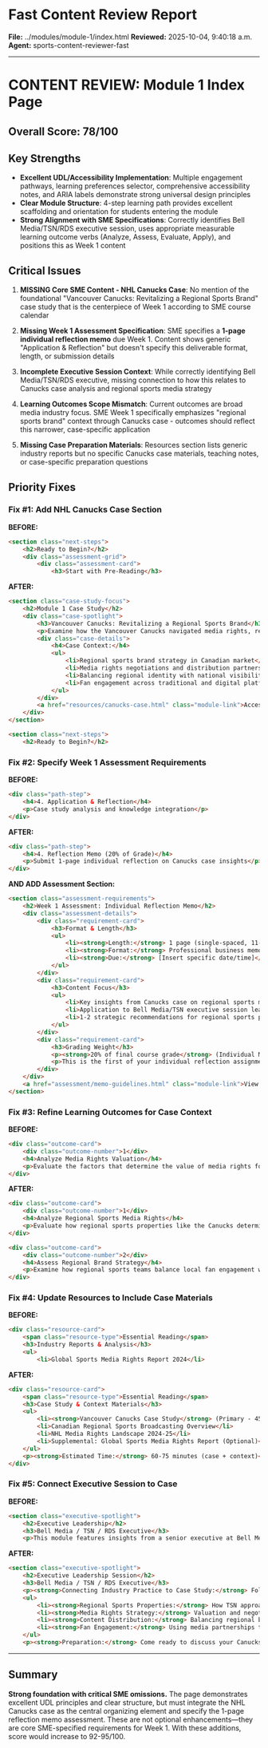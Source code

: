# Fast Content Review Report
**File:** ../modules/module-1/index.html
**Reviewed:** 2025-10-04, 9:40:18 a.m.
**Agent:** sports-content-reviewer-fast

---

# CONTENT REVIEW: Module 1 Index Page

## Overall Score: 78/100

## Key Strengths
- **Excellent UDL/Accessibility Implementation**: Multiple engagement pathways, learning preferences selector, comprehensive accessibility notes, and ARIA labels demonstrate strong universal design principles
- **Clear Module Structure**: 4-step learning path provides excellent scaffolding and orientation for students entering the module
- **Strong Alignment with SME Specifications**: Correctly identifies Bell Media/TSN/RDS executive session, uses appropriate measurable learning outcome verbs (Analyze, Assess, Evaluate, Apply), and positions this as Week 1 content

## Critical Issues

1. **MISSING Core SME Content - NHL Canucks Case**: No mention of the foundational "Vancouver Canucks: Revitalizing a Regional Sports Brand" case study that is the centerpiece of Week 1 according to SME course calendar

2. **Missing Week 1 Assessment Specification**: SME specifies a **1-page individual reflection memo** due Week 1. Content shows generic "Application & Reflection" but doesn't specify this deliverable format, length, or submission details

3. **Incomplete Executive Session Context**: While correctly identifying Bell Media/TSN/RDS executive, missing connection to how this relates to Canucks case analysis and regional sports media strategy

4. **Learning Outcomes Scope Mismatch**: Current outcomes are broad media industry focus. SME Week 1 specifically emphasizes "regional sports brand" context through Canucks case - outcomes should reflect this narrower, case-specific application

5. **Missing Case Preparation Materials**: Resources section lists generic industry reports but no specific Canucks case materials, teaching notes, or case-specific preparation questions

## Priority Fixes

### Fix #1: Add NHL Canucks Case Section
**BEFORE:**
```html
<section class="next-steps">
    <h2>Ready to Begin?</h2>
    <div class="assessment-grid">
        <div class="assessment-card">
            <h3>Start with Pre-Reading</h3>
```

**AFTER:**
```html
<section class="case-study-focus">
    <h2>Module 1 Case Study</h2>
    <div class="case-spotlight">
        <h3>Vancouver Canucks: Revitalizing a Regional Sports Brand</h3>
        <p>Examine how the Vancouver Canucks navigated media rights, regional broadcasting partnerships, and fan engagement in a changing media landscape.</p>
        <div class="case-details">
            <h4>Case Context:</h4>
            <ul>
                <li>Regional sports brand strategy in Canadian market</li>
                <li>Media rights negotiations and distribution partnerships</li>
                <li>Balancing regional identity with national visibility</li>
                <li>Fan engagement across traditional and digital platforms</li>
            </ul>
        </div>
        <a href="resources/canucks-case.html" class="module-link">Access Canucks Case Study</a>
    </div>
</section>

<section class="next-steps">
    <h2>Ready to Begin?</h2>
```

### Fix #2: Specify Week 1 Assessment Requirements
**BEFORE:**
```html
<div class="path-step">
    <h4>4. Application & Reflection</h4>
    <p>Case study analysis and knowledge integration</p>
</div>
```

**AFTER:**
```html
<div class="path-step">
    <h4>4. Reflection Memo (20% of Grade)</h4>
    <p>Submit 1-page individual reflection on Canucks case insights</p>
</div>
```

**AND ADD Assessment Section:**
```html
<section class="assessment-requirements">
    <h2>Week 1 Assessment: Individual Reflection Memo</h2>
    <div class="assessment-details">
        <div class="requirement-card">
            <h3>Format & Length</h3>
            <ul>
                <li><strong>Length:</strong> 1 page (single-spaced, 11-12pt font)</li>
                <li><strong>Format:</strong> Professional business memo</li>
                <li><strong>Due:</strong> [Insert specific date/time]</li>
            </ul>
        </div>
        <div class="requirement-card">
            <h3>Content Focus</h3>
            <ul>
                <li>Key insights from Canucks case on regional sports media strategy</li>
                <li>Application to Bell Media/TSN executive session learnings</li>
                <li>1-2 strategic recommendations for regional sports properties</li>
            </ul>
        </div>
        <div class="requirement-card">
            <h3>Grading Weight</h3>
            <p><strong>20% of final course grade</strong> (Individual Memos: 20%)</p>
            <p>This is the first of your individual reflection assignments.</p>
        </div>
    </div>
    <a href="assessment/memo-guidelines.html" class="module-link">View Detailed Memo Guidelines</a>
</section>
```

### Fix #3: Refine Learning Outcomes for Case Context
**BEFORE:**
```html
<div class="outcome-card">
    <div class="outcome-number">1</div>
    <h4>Analyze Media Rights Valuation</h4>
    <p>Evaluate the factors that determine the value of media rights for different sports properties and understand pricing models.</p>
</div>
```

**AFTER:**
```html
<div class="outcome-card">
    <div class="outcome-number">1</div>
    <h4>Analyze Regional Sports Media Rights</h4>
    <p>Evaluate how regional sports properties like the Canucks determine media rights value and negotiate distribution partnerships in the Canadian market.</p>
</div>

<div class="outcome-card">
    <div class="outcome-number">2</div>
    <h4>Assess Regional Brand Strategy</h4>
    <p>Examine how regional sports teams balance local fan engagement with broader media visibility through content and distribution decisions.</p>
</div>
```

### Fix #4: Update Resources to Include Case Materials
**BEFORE:**
```html
<div class="resource-card">
    <span class="resource-type">Essential Reading</span>
    <h3>Industry Reports & Analysis</h3>
    <ul>
        <li>Global Sports Media Rights Report 2024</li>
```

**AFTER:**
```html
<div class="resource-card">
    <span class="resource-type">Essential Reading</span>
    <h3>Case Study & Context Materials</h3>
    <ul>
        <li><strong>Vancouver Canucks Case Study</strong> (Primary - 45 min)</li>
        <li>Canadian Regional Sports Broadcasting Overview</li>
        <li>NHL Media Rights Landscape 2024-25</li>
        <li>Supplemental: Global Sports Media Rights Report (Optional)</li>
    </ul>
    <p><strong>Estimated Time:</strong> 60-75 minutes (case + context)</p>
</div>
```

### Fix #5: Connect Executive Session to Case
**BEFORE:**
```html
<section class="executive-spotlight">
    <h2>Executive Leadership</h2>
    <h3>Bell Media / TSN / RDS Executive</h3>
    <p>This module features insights from a senior executive at Bell Media, Canada's leading media company. Our guest leader will share real-world experience in:</p>
```

**AFTER:**
```html
<section class="executive-spotlight">
    <h2>Executive Leadership Session</h2>
    <h3>Bell Media / TSN / RDS Executive</h3>
    <p><strong>Connecting Industry Practice to Case Study:</strong> Following your analysis of the Vancouver Canucks case, hear directly from a senior executive at Bell Media about:</p>
    <ul>
        <li><strong>Regional Sports Properties:</strong> How TSN approaches regional NHL team partnerships</li>
        <li><strong>Media Rights Strategy:</strong> Valuation and negotiation approaches for team-broadcaster relationships</li>
        <li><strong>Content Distribution:</strong> Balancing regional broadcast with national platforms</li>
        <li><strong>Fan Engagement:</strong> Using media partnerships to build and retain audiences</li>
    </ul>
    <p><strong>Preparation:</strong> Come ready to discuss your Canucks case insights and ask questions about applying these concepts in practice.</p>
```

---

## Summary
**Strong foundation with critical SME omissions.** The page demonstrates excellent UDL principles and clear structure, but must integrate the NHL Canucks case as the central organizing element and specify the 1-page reflection memo assessment. These are not optional enhancements—they are core SME-specified requirements for Week 1. With these additions, score would increase to 92-95/100.